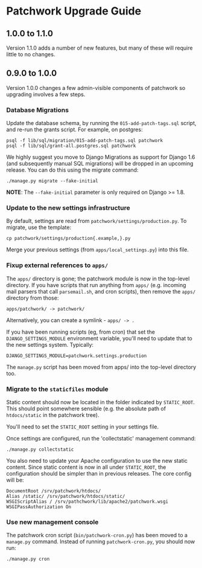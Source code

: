# Patchwork Upgrade Guide

## 1.0.0 to 1.1.0

Version 1.1.0 adds a number of new features, but many of these will require
little to no changes.

## 0.9.0 to 1.0.0

Version 1.0.0 changes a few admin-visible components of patchwork so
upgrading involves a few steps.

### Database Migrations

Update the database schema, by running the `015-add-patch-tags.sql` script,
and re-run the grants script. For example, on postgres:

    psql -f lib/sql/migration/015-add-patch-tags.sql patchwork
    psql -f lib/sql/grant-all.postgres.sql patchwork

We highly suggest you move to Django Migrations as support for Django 1.6
(and subsequently manual SQL migrations) will be dropped in an upcoming
release. You can do this using the migrate command:

    ./manage.py migrate --fake-initial

**NOTE**: The `--fake-initial` parameter is only required on Django >= 1.8.

### Update to the new settings infrastructure

By default, settings are read from `patchwork/settings/production.py`. To
migrate, use the template:

    cp patchwork/settings/production{.example,}.py

Merge your previous settings (from `apps/local_settings.py`) into this file.

### Fixup external references to `apps/`

The `apps/` directory is gone; the patchwork module is now in the top-level
directory. If you have scripts that run anything from `apps/` (e.g. incoming
mail parsers that call `parsemail.sh`, and cron scripts), then remove the
`apps/` directory from those:

    apps/patchwork/ -> patchwork/

Alternatively, you can create a symlink - `apps/ -> .`

If you have been running scripts (eg, from cron) that set the
`DJANGO_SETTINGS_MODULE` environment variable, you'll need to update that to
the new settings system. Typically:

    DJANGO_SETTINGS_MODULE=patchwork.settings.production

The `manage.py` script has been moved from apps/ into the top-level directory
too.

### Migrate to the `staticfiles` module

Static content should now be located in the folder indicated by `STATIC_ROOT`.
This should point somewhere sensible (e.g. the absolute path of `htdocs/static`
in the patchwork tree).

You'll need to set the `STATIC_ROOT` setting in your settings file.

Once settings are configured, run the 'collectstatic' management command:

    ./manage.py collectstatic

You also need to update your Apache configuration to use the new static
content. Since static content is now in all under `STATIC_ROOT`, the
configuration should be simpler than in previous releases. The core config
will be:

    DocumentRoot /srv/patchwork/htdocs/
    Alias /static/ /srv/patchwork/htdocs/static/
    WSGIScriptAlias / /srv/pathchwork/lib/apache2/patchwork.wsgi
    WSGIPassAuthorization On

### Use new management console

The patchwork cron script (`bin/patchwork-cron.py`) has been moved to a
`manage.py` command. Instead of running `patchwork-cron.py`, you should now
run:

    ./manage.py cron

